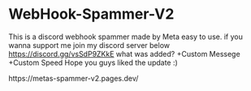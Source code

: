 # WebHook-Spammer-V2
This is a discord webhook spammer made by Meta easy to use. if you wanna support me join my discord server below
https://discord.gg/vsSdP9ZKkE
what was added?
+Custom Messege 
+Custom Speed
Hope you guys liked the update :)
<LINK BELOW>
https://metas-spammer-v2.pages.dev/
